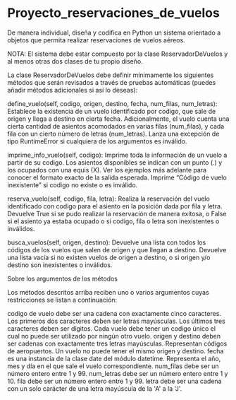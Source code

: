 # Proyecto_reservaciones_de_vuelos

De manera individual, diseña y codifica en Python un sistema orientado a objetos que permita realizar reservaciones de vuelos aéreos.

NOTA: El sistema debe estar compuesto por la clase ReservadorDeVuelos y al menos otras dos clases de tu propio diseño.

La clase ReservadorDeVuelos debe definir mínimamente los siguientes métodos que serán revisados a través de pruebas automáticas (puedes añadir métodos adicionales si así lo deseas):

define_vuelo(self, codigo, origen, destino, fecha, num_filas, num_letras): Establece la existencia de un vuelo identificado por codigo, que sale de origen y llega a destino en cierta fecha. Adicionalmente, el vuelo cuenta una cierta cantidad de asientos acomodados en varias filas (num_filas), y cada fila con un cierto número de letras (num_letras). Lanza una excepción de tipo RuntimeError si cualquiera de los argumentos es inválido.

imprime_info_vuelo(self, codigo): Imprime toda la información de un vuelo a partir de su codigo. Los asientos disponibles se indican con un punto (.) y los ocupados con una equis (X). Ver los ejemplos más adelante para conocer el formato exacto de la salida esperada. Imprime “Código de vuelo inexistente” si codigo no existe o es inválido.

reserva_vuelo(self, codigo, fila, letra): Realiza la reservación del vuelo identificado con codigo para el asiento en la posición dada por fila y letra. Devuelve True si se pudo realizar la reservación de manera exitosa, o False si el asiento ya estaba ocupado o si codigo, fila o letra son inexistentes o inválidos.

busca_vuelos(self, origen, destino): Devuelve una lista con todos los códigos de los vuelos que salen de origen y que llegan a destino. Devuelve una lista vacía si no existen vuelos de origen a destino, o si origen y/o destino son inexistentes o inválidos.

Sobre los argumentos de los métodos

Los métodos descritos arriba reciben uno o varios argumentos cuyas restricciones se listan a continuación:

codigo de vuelo debe ser una cadena con exactamente cinco caracteres. Los primeros dos caracteres deben ser letras mayúsculas. Los últimos tres caracteres deben ser dígitos. Cada vuelo debe tener un codigo único el cual no puede ser utilizado por ningún otro vuelo.
origen y destino deben ser cadenas con exactamente tres letras mayúsculas. Representan códigos de aeropuertos. Un vuelo no puede tener el mismo origen y destino.
fecha es una instancia de la clase date del módulo datetime. Representa el año, mes y día en el que sale el vuelo correspondiente.
num_filas debe ser un número entero entre 1 y 99.
num_letras debe ser un número entero entre 1 y 10.
fila debe ser un número entero entre 1 y 99.
letra debe ser una cadena con un solo carácter de una letra mayúscula de la 'A' a la 'J'.
